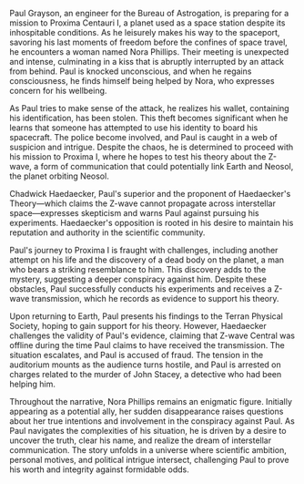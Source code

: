 Paul Grayson, an engineer for the Bureau of Astrogation, is preparing for a mission to Proxima Centauri I, a planet used as a space station despite its inhospitable conditions. As he leisurely makes his way to the spaceport, savoring his last moments of freedom before the confines of space travel, he encounters a woman named Nora Phillips. Their meeting is unexpected and intense, culminating in a kiss that is abruptly interrupted by an attack from behind. Paul is knocked unconscious, and when he regains consciousness, he finds himself being helped by Nora, who expresses concern for his wellbeing.

As Paul tries to make sense of the attack, he realizes his wallet, containing his identification, has been stolen. This theft becomes significant when he learns that someone has attempted to use his identity to board his spacecraft. The police become involved, and Paul is caught in a web of suspicion and intrigue. Despite the chaos, he is determined to proceed with his mission to Proxima I, where he hopes to test his theory about the Z-wave, a form of communication that could potentially link Earth and Neosol, the planet orbiting Neosol.

Chadwick Haedaecker, Paul's superior and the proponent of Haedaecker's Theory—which claims the Z-wave cannot propagate across interstellar space—expresses skepticism and warns Paul against pursuing his experiments. Haedaecker's opposition is rooted in his desire to maintain his reputation and authority in the scientific community.

Paul's journey to Proxima I is fraught with challenges, including another attempt on his life and the discovery of a dead body on the planet, a man who bears a striking resemblance to him. This discovery adds to the mystery, suggesting a deeper conspiracy against him. Despite these obstacles, Paul successfully conducts his experiments and receives a Z-wave transmission, which he records as evidence to support his theory.

Upon returning to Earth, Paul presents his findings to the Terran Physical Society, hoping to gain support for his theory. However, Haedaecker challenges the validity of Paul's evidence, claiming that Z-wave Central was offline during the time Paul claims to have received the transmission. The situation escalates, and Paul is accused of fraud. The tension in the auditorium mounts as the audience turns hostile, and Paul is arrested on charges related to the murder of John Stacey, a detective who had been helping him.

Throughout the narrative, Nora Phillips remains an enigmatic figure. Initially appearing as a potential ally, her sudden disappearance raises questions about her true intentions and involvement in the conspiracy against Paul. As Paul navigates the complexities of his situation, he is driven by a desire to uncover the truth, clear his name, and realize the dream of interstellar communication. The story unfolds in a universe where scientific ambition, personal motives, and political intrigue intersect, challenging Paul to prove his worth and integrity against formidable odds.